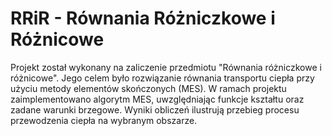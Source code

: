 # RRiR - Równania Różniczkowe i Różnicowe

Projekt został wykonany na zaliczenie przedmiotu "Równania różniczkowe i różnicowe". Jego celem było rozwiązanie równania transportu ciepła przy użyciu metody elementów skończonych (MES). W ramach projektu zaimplementowano algorytm MES, uwzględniając funkcje kształtu oraz zadane warunki brzegowe. Wyniki obliczeń ilustrują przebieg procesu przewodzenia ciepła na wybranym obszarze.

